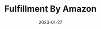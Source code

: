 ---
title: Fulfillment By Amazon
date: 2023-01-27
key: 'fba'
technologies:
  - Diseño personalizado
  - Wordpress
  - Elementor
  - CSS Vainilla
clientURL: https://www.fbautomatics.com/
image: './src/assets/images/projects/fba.png'
alt: 'Captura de pantalla del sitio web fbautomatics.com'
lead: 'Este negocio ayuda diferentes vendedores y emprendedores a empezar su viaje con el programa de Fulfillment By Amazon (FBA) y otras plataformas y tiendas como Walmart, Ebay, Etsy o Shopify. Otro objetivo es el de automatizar el proceso de ventas y que los vendedores se dediquen a producir su producto.'
---